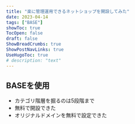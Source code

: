 ```yaml
---
title: "楽に管理運用できるネットショップを開設してみた"
date: 2023-04-14
tags: ["BASE"]
showToc: true
TocOpen: false
draft: false
ShowBreadCrumbs: true
ShowPostNavLinks: true
UseHugoToc: true
# description: "text"
---
```


## BASEを使用

- カテゴリ階層を掘るのは5段階まで
- 無料で開設できた
- オリジナルドメインを無料で設定できた